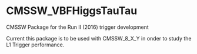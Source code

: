 # CMSSW_VBFHiggsTauTau
CMSSW Package for the Run II (2016) trigger development

Current this package is to be used with CMSSW_8_X_Y in onder to study the L1 Trigger performance.



